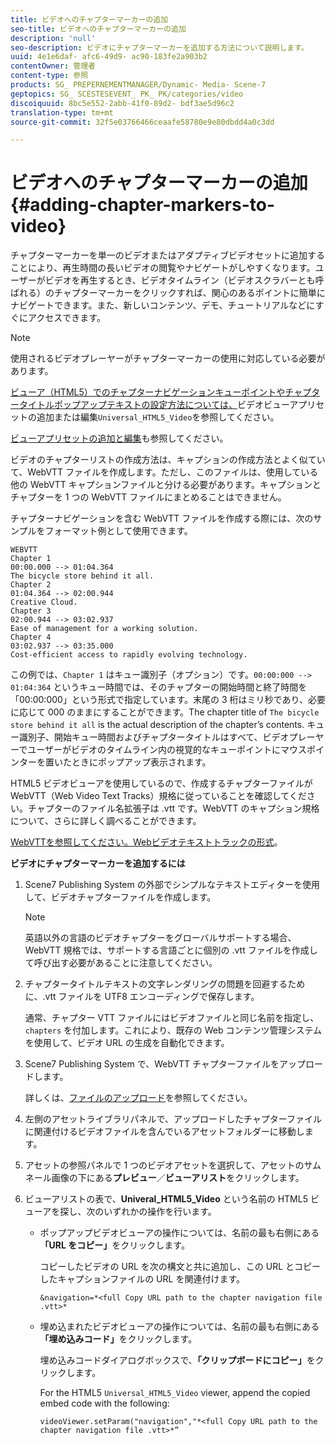 ```yaml
---
title: ビデオへのチャプターマーカーの追加
seo-title: ビデオへのチャプターマーカーの追加
description: 'null'
seo-description: ビデオにチャプターマーカーを追加する方法について説明します。
uuid: 4e1e6daf- afc6-49d9- ac90-183fe2a903b2
contentOwner: 管理者
content-type: 参照
products: SG_ PREPERNEMENTMANAGER/Dynamic- Media- Scene-7
geptopics: SG_ SCESTESEVENT_ PK_ PK/categories/video
discoiquuid: 8bc5e552-2abb-41f0-89d2- bdf3ae5d96c2
translation-type: tm+mt
source-git-commit: 32f5e03766466ceaafe58780e9e80dbdd4a0c3dd

---
```



# ビデオへのチャプターマーカーの追加{#adding-chapter-markers-to-video}

チャプターマーカーを単一のビデオまたはアダプティブビデオセットに追加することにより、再生時間の長いビデオの閲覧やナビゲートがしやすくなります。ユーザーがビデオを再生するとき、ビデオタイムライン（ビデオスクラバーとも呼ばれる）のチャプターマーカーをクリックすれば、関心のあるポイントに簡単にナビゲートできます。また、新しいコンテンツ、デモ、チュートリアルなどにすぐにアクセスできます。

>[!NOTE]
>
>使用されるビデオプレーヤーがチャプターマーカーの使用に対応している必要があります。

[ ビューア（HTML5）でのチャプターナビゲーションキューポイントやチャプタータイトルポップアップテキストの設定方法については、](previewing-videos-video-viewer.md#adding_or_editing_a_video_viewer_preset)ビデオビューアプリセットの追加または編集`Universal_HTML5_Video`を参照してください。

[ビューアプリセットの追加と編集](application-setup.md#adding_and_editing_viewer_presets)も参照してください。

ビデオのチャプターリストの作成方法は、キャプションの作成方法とよく似ていて、WebVTT ファイルを作成します。ただし、このファイルは、使用している他の WebVTT キャプションファイルと分ける必要があります。キャプションとチャプターを 1 つの WebVTT ファイルにまとめることはできません。

チャプターナビゲーションを含む WebVTT ファイルを作成する際には、次のサンプルをフォーマット例として使用できます。

```as3
WEBVTT 
Chapter 1 
00:00.000 --> 01:04.364 
The bicycle store behind it all. 
Chapter 2 
01:04.364 --> 02:00.944 
Creative Cloud. 
Chapter 3 
02:00.944 --> 03:02.937 
Ease of management for a working solution. 
Chapter 4 
03:02.937 --> 03:35.000 
Cost-efficient access to rapidly evolving technology.
```

この例では、`Chapter 1` はキュー識別子（オプション）です。`00:00:000 --> 01:04:364` というキュー時間では、そのチャプターの開始時間と終了時間を「00:00:000」という形式で指定しています。末尾の 3 桁はミリ秒であり、必要に応じて 000 のままにすることができます。The chapter title of `The bicycle store behind it all` is the actual description of the chapter’s contents. キュー識別子、開始キュー時間およびチャプタータイトルはすべて、ビデオプレーヤーでユーザーがビデオのタイムライン内の視覚的なキューポイントにマウスポインターを置いたときにポップアップ表示されます。

HTML5 ビデオビューアを使用しているので、作成するチャプターファイルが WebVTT（Web Video Text Tracks）規格に従っていることを確認してください。チャプターのファイル名拡張子は .vtt です。WebVTT のキャプション規格について、さらに詳しく調べることができます。

[WebVTTを参照してください。Webビデオテキストトラックの形式](https://dev.w3.org/html5/webvtt/)。

**ビデオにチャプターマーカーを追加するには**

1. Scene7 Publishing System の外部でシンプルなテキストエディターを使用して、ビデオチャプターファイルを作成します。

   >[!NOTE]
   >
   >英語以外の言語のビデオチャプターをグローバルサポートする場合、WebVTT 規格では、サポートする言語ごとに個別の .vtt ファイルを作成して呼び出す必要があることに注意してください。

1. チャプタータイトルテキストの文字レンダリングの問題を回避するために、.vtt ファイルを UTF8 エンコーディングで保存します。

   通常、チャプター VTT ファイルにはビデオファイルと同じ名前を指定し、`chapters` を付加します。これにより、既存の Web コンテンツ管理システムを使用して、ビデオ URL の生成を自動化できます。

1. Scene7 Publishing System で、WebVTT チャプターファイルをアップロードします。

   詳しくは、[ファイルのアップロード](uploading-files.md#uploading_files)を参照してください。

1. 左側のアセットライブラリパネルで、アップロードしたチャプターファイルに関連付けるビデオファイルを含んでいるアセットフォルダーに移動します。
1. アセットの参照パネルで 1 つのビデオアセットを選択して、アセットのサムネール画像の下にある&#x200B;**プレビュー**／**ビューアリスト**&#x200B;をクリックします。
1. ビューアリストの表で、**Univeral_HTML5_Video** という名前の HTML5 ビューアを探し、次のいずれかの操作を行います。

   * ポップアップビデオビューアの操作については、名前の最も右側にある&#x200B;**「URL をコピー」**&#x200B;をクリックします。

      コピーしたビデオの URL を次の構文と共に追加し、この URL とコピーしたキャプションファイルの URL を関連付けます。

      `&navigation=*<full Copy URL path to the chapter navigation file .vtt>*`

   * 埋め込まれたビデオビューアの操作については、名前の最も右側にある&#x200B;**「埋め込みコード」**&#x200B;をクリックします。

      埋め込みコードダイアログボックスで、**「クリップボードにコピー」**&#x200B;をクリックします。

      For the HTML5 `Universal_HTML5_Video` viewer, append the copied embed code with the following:

      `videoViewer.setParam("navigation","*<full Copy URL path to the chapter navigation file .vtt>*”`

